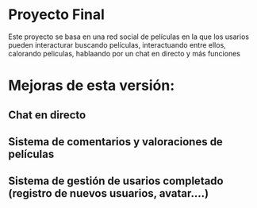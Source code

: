 # Proyecto Final
Este proyecto se basa en una red social de películas en la que los usarios pueden interacturar buscando películas, interactuando entre ellos, calorando peliculas, hablaando por un chat en directo y más funciones

# Mejoras de esta versión:

## Chat en directo
## Sistema de comentarios y valoraciones de películas
## Sistema de gestión de usarios completado (registro de nuevos usuarios, avatar....)


